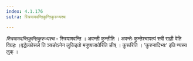 ```yaml
---
index: 4.1.176
sutra: स्त्रियामवन्तिकुन्तिकुरुभ्यश्च

---
```

_स्त्रियामवन्तिकुन्तिकुरुभ्यश्च_ - स्त्रियामवन्ति । अवन्ती कुन्तीति । अवन्तेः कुन्तेश्चापत्यं स्त्री राज्ञी वेति विग्रहः ।वृद्धेत्कोसले ति ञ्यङोऽनेन लुकिइतो मनुष्यजाते॑रिति ङीष् । कुरूरिति । 'कुरुनादिभ्यः' इति ण्यस्य लुक् । 